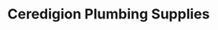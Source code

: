 ---
title: "Ceredigion Plumbing Supplies"
url: /lampeter/ceredigion-plumbing-supplies/
shop: shop
---